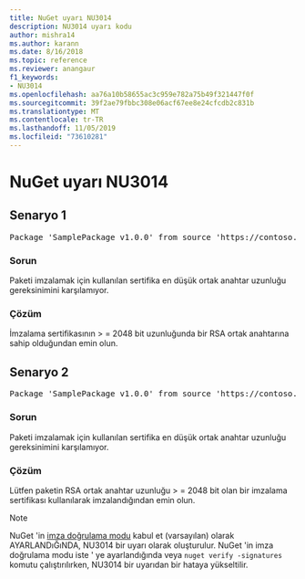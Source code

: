 ```yaml
---
title: NuGet uyarı NU3014
description: NU3014 uyarı kodu
author: mishra14
ms.author: karann
ms.date: 8/16/2018
ms.topic: reference
ms.reviewer: anangaur
f1_keywords:
- NU3014
ms.openlocfilehash: aa76a10b58655ac3c959e782a75b49f321447f0f
ms.sourcegitcommit: 39f2ae79fbbc308e06acf67ee8e24cfcdb2c831b
ms.translationtype: MT
ms.contentlocale: tr-TR
ms.lasthandoff: 11/05/2019
ms.locfileid: "73610281"
---
```

# <a name="nuget-warning-nu3014"></a>NuGet uyarı NU3014

## <a name="scenario-1"></a>Senaryo 1

<pre>Package 'SamplePackage v1.0.0' from source 'https://contoso.com/index.json': The signing certificate does not meet a minimum public key length requirement.</pre>

### <a name="issue"></a>Sorun

Paketi imzalamak için kullanılan sertifika en düşük ortak anahtar uzunluğu gereksinimini karşılamıyor.


### <a name="solution"></a>Çözüm

İmzalama sertifikasının > = 2048 bit uzunluğunda bir RSA ortak anahtarına sahip olduğundan emin olun.



## <a name="scenario-2"></a>Senaryo 2

<pre>Package 'SamplePackage v1.0.0' from source 'https://contoso.com/index.json': The primary signature's certificate does not meet a minimum public key length requirement.</pre>

### <a name="issue"></a>Sorun

Paketi imzalamak için kullanılan sertifika en düşük ortak anahtar uzunluğu gereksinimini karşılamıyor.


### <a name="solution"></a>Çözüm

Lütfen paketin RSA ortak anahtar uzunluğu > = 2048 bit olan bir imzalama sertifikası kullanılarak imzalandığından emin olun.


> [!Note]
> NuGet 'in [imza doğrulama modu](https://docs.microsoft.com/nuget/consume-packages/installing-signed-packages#configure-package-signature-requirements) kabul et (varsayılan) olarak AYARLANDıĞıNDA, NU3014 bir uyarı olarak oluşturulur. NuGet 'in imza doğrulama modu iste ' ye ayarlandığında veya `nuget verify -signatures` komutu çalıştırılırken, NU3014 bir uyarıdan bir hataya yükseltilir. 
